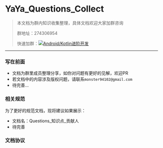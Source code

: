 # YaYa_Questions_Collect

> 本文档为群内知识收集整理，具体文档欢迎大家加群咨询
>
> 群地址：274306954
>
> 快速加群：<a target="_blank" href="//shang.qq.com/wpa/qunwpa?idkey=59be79fb028133b945574f691b6cd349e8273ec94d7e4adde2f99baa3e976433"><img border="0" src="//pub.idqqimg.com/wpa/images/group.png" alt="Android/Kotlin进阶开发" title="Android/Kotlin进阶开发"></a>

---

### 写在前面

- 文档为群里成员整理分享，如你对问题有更好的见解，欢迎PR
- 若文档中的内容涉及版权问题，请联系`monster94102@gmail.com`
- 待完善...

### 相关规范

为了更好的规范文档，现将建议如果展示：
- 文档名：Questions_知识点_贡献人
- 待完善

### 文档协议




